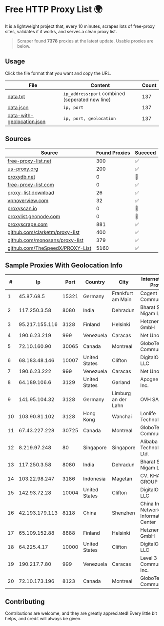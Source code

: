 
# Free HTTP Proxy List 🌍

It is a lightweight project that, every 10 minutes, scrapes lots of free-proxy sites, validates if it works, and serves a clean proxy list.


> Scraper found **7378** proxies at the latest update. Usable proxies are below.

## Usage

Click the file format that you want and copy the URL.


|File|Content|Count|
|----|-------|-----|
|[data.txt](https://raw.githubusercontent.com/themiralay/Proxy-List-World/master/data.txt)|`ip_address:port` combined (seperated new line)|137|
|[data.json](https://raw.githubusercontent.com/themiralay/Proxy-List-World/master/data.json)|`ip, port`|137|
|[data-with-geolocation.json](https://raw.githubusercontent.com/themiralay/Proxy-List-World/master/data-with-geolocation.json)|`ip, port, geolocation`|137|

## Sources

|Source|Found Proxies|Succeed|
|------|-------------|-------|
|[free-proxy-list.net](https://free-proxy-list.net)|300|✅|
|[us-proxy.org](https://www.us-proxy.org)|200|✅|
|[proxydb.net](http://proxydb.net)|0|🚫|
|[free-proxy-list.com](https://free-proxy-list.com/?page=&port=&type%5B%5D=http&type%5B%5D=https&up_time=0&search=Search)|0|✅|
|[proxy-list.download](https://www.proxy-list.download/HTTP)|26|✅|
|[vpnoverview.com](https://vpnoverview.com/privacy/anonymous-browsing/free-proxy-servers)|32|✅|
|[proxyscan.io](https://www.proxyscan.io)|0|🚫|
|[proxylist.geonode.com](https://proxylist.geonode.com/api/proxy-list?limit=300&page=1&sort_by=lastChecked&sort_type=desc&protocols=http,https)|0|🚫|
|[proxyscrape.com](https://api.proxyscrape.com/v2/?request=displayproxies&protocol=http&timeout=10000&country=all&ssl=all&anonymity=all)|881|✅|
|[github.com/clarketm/proxy-list](https://raw.githubusercontent.com/clarketm/proxy-list/master/proxy-list-raw.txt)|400|✅|
|[github.com/monosans/proxy-list](https://raw.githubusercontent.com/monosans/proxy-list/main/proxies/http.txt)|379|✅|
|[github.com/TheSpeedX/PROXY-List](https://raw.githubusercontent.com/TheSpeedX/PROXY-List/master/http.txt)|5160|✅|


## Sample Proxies With Geolocation Info

|#|Ip|Port|Country|City|Internet Service Provider|
|-|--|----|-------|----|-------------------------|
|1|45.87.68.5|15321|Germany|Frankfurt am Main|Cogent Communications|
|2|117.250.3.58|8080|India|Dehradun|Bharat Sanchar Nigam Ltd|
|3|95.217.155.116|3128|Finland|Helsinki|Hetzner Online GmbH|
|4|190.6.23.219|999|Venezuela|Caracas|Net Uno|
|5|72.10.160.90|30065|Canada|Montreal|GloboTech Communications|
|6|68.183.48.146|10007|United States|Clifton|DigitalOcean, LLC|
|7|190.6.23.222|999|Venezuela|Caracas|Net Uno|
|8|64.189.106.6|3129|United States|Garland|Apogee Telecom Inc.|
|9|141.95.104.32|3128|Germany|Limburg an der Lahn|OVH SAS|
|10|103.90.81.102|3128|Hong Kong|Wanchai|Lonlife Technology Co.|
|11|67.43.227.228|30725|Canada|Montreal|GloboTech Communications|
|12|8.219.97.248|80|Singapore|Singapore|Alibaba (US) Technology Co., Ltd.|
|13|117.250.3.58|8080|India|Dehradun|Bharat Sanchar Nigam Ltd|
|14|103.22.98.247|3186|Indonesia|Magetan|CV. KHALISTA GROUP|
|15|142.93.72.28|10004|United States|Clifton|DigitalOcean, LLC|
|16|42.193.179.113|8118|China|Shenzhen|China Internet Network Information Center|
|17|65.109.152.88|8888|Finland|Helsinki|Hetzner Online GmbH|
|18|64.225.4.17|10000|United States|Clifton|DigitalOcean, LLC|
|19|190.217.7.80|999|Venezuela|Caracas|Level 3 Communications, Inc.|
|20|72.10.173.196|8123|Canada|Montreal|GloboTech Communications|



## Contributing

Contributions are welcome, and they are greatly appreciated! Every
little bit helps, and credit will always be given.

